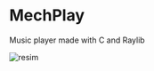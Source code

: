 # MechPlay
Music player made with C and Raylib

![resim](https://github.com/user-attachments/assets/a190cbca-bcf8-4f9e-970c-a98e15bf040d)
